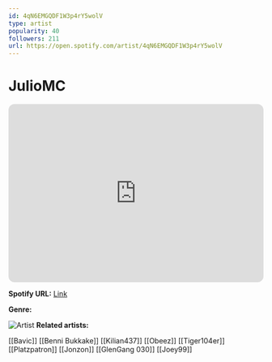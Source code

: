```yaml
---
id: 4qN6EMGQDF1W3p4rY5wolV
type: artist
popularity: 40
followers: 211
url: https://open.spotify.com/artist/4qN6EMGQDF1W3p4rY5wolV
---
```

# JulioMC

<iframe style="border-radius:12px" src="https://open.spotify.com/embed/artist/4qN6EMGQDF1W3p4rY5wolV" width="100%" height="352" frameBorder="0" allowfullscreen="" allow="autoplay; clipboard-write; encrypted-media; fullscreen; picture-in-picture" loading="lazy"></iframe>

**Spotify URL:** [Link](https://open.spotify.com/artist/4qN6EMGQDF1W3p4rY5wolV)

**Genre:** 

![Artist](https://i.scdn.co/image/ab67616d0000b2737d73e6f8937e8359a0d8a272)
**Related artists:**

[[Bavic]]
[[Benni Bukkake]]
[[Kilian437]]
[[Obeez]]
[[Tiger104er]]
[[Platzpatron]]
[[Jonzon]]
[[GlenGang 030]]
[[Joey99]]
